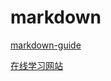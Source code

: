 # markdown #

[markdown-guide](https://github.com/lsytj0413/learn-note/blob/master/text/markdown-guide.pdf)

[在线学习网站](http://www.markdowntutorial.com/)
